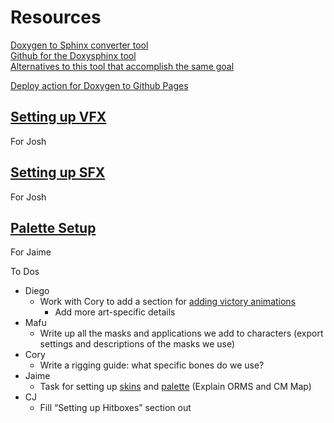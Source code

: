 # 	**Resources**

[Doxygen to Sphinx converter tool](https://boschglobal.github.io/doxysphinx/)  
[Github for the Doxysphinx tool](https://github.com/boschglobal/doxysphinx)  
[Alternatives to this tool that accomplish the same goal](https://github.com/boschglobal/doxysphinx/blob/main/docs/alternatives.md)

[Deploy action for Doxygen to Github Pages](https://github.com/marketplace/actions/doxygen-github-pages-deploy-action)

	

## [**Setting up VFX**](?tab=t.dwob6s4m0lwu#heading=h.agcdbk1e78ud) 

For Josh 

## [**Setting up SFX**](?tab=t.dwob6s4m0lwu#heading=h.g8lhpv2vqp1e) 

For Josh

## [**Palette Setup**](?tab=t.5qbiubs8che7#heading=h.q020jog1bjnm) 

For Jaime

To Dos 

* Diego  
  * Work with Cory to add a section for [adding victory animations](?tab=t.dwob6s4m0lwu#heading=h.xhlr74z4rp1x)  
    * Add more art-specific details  
* Mafu   
  * Write up all the masks and applications we add to characters (export settings and descriptions of the masks we use)  
* Cory  
  * Write a rigging guide: what specific bones do we use?  
* Jaime  
  * Task for setting up [skins](?tab=t.0#heading=h.g8lhpv2vqp1e) and [palette](?tab=t.0#heading=h.q020jog1bjnm) (Explain ORMS and CM Map)  
* CJ   
  * Fill “Setting up Hitboxes” section out